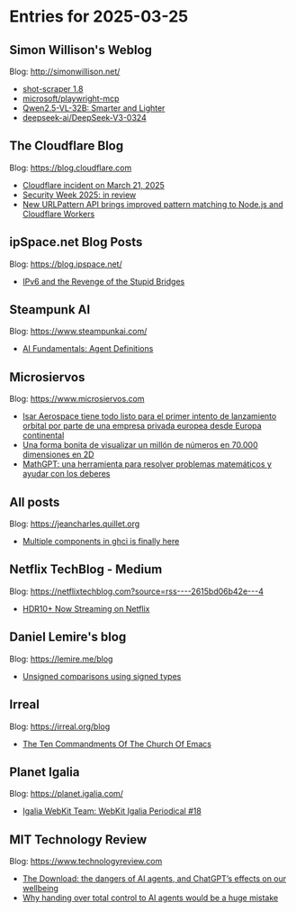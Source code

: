 # Entries for 2025-03-25
## Simon Willison's Weblog 
Blog: http://simonwillison.net/ 

- [shot-scraper 1.8](https://simonwillison.net/2025/Mar/25/shot-scraper/#atom-everything)
- [microsoft/playwright-mcp](https://simonwillison.net/2025/Mar/25/playwright-mcp/#atom-everything)
- [Qwen2.5-VL-32B: Smarter and Lighter](https://simonwillison.net/2025/Mar/24/qwen25-vl-32b/#atom-everything)
- [deepseek-ai/DeepSeek-V3-0324](https://simonwillison.net/2025/Mar/24/deepseek/#atom-everything)
##  The Cloudflare Blog  
Blog: https://blog.cloudflare.com 

- [Cloudflare incident on March 21, 2025](https://blog.cloudflare.com/cloudflare-incident-march-21-2025/)
- [Security Week 2025: in review](https://blog.cloudflare.com/security-week-2025-wrap-up/)
- [New URLPattern API brings improved pattern matching to Node.js and Cloudflare Workers](https://blog.cloudflare.com/improving-web-standards-urlpattern/)
## ipSpace.net Blog Posts 
Blog: https://blog.ipspace.net/ 

- [IPv6 and the Revenge of the Stupid Bridges](https://blog.ipspace.net/2025/03/stupid-bridges-strike-again/?utm_source=atom_feed)
## Steampunk AI 
Blog: https://www.steampunkai.com/ 

- [AI Fundamentals: Agent Definitions](https://www.steampunkai.com/ai-fundamentals-agent-definitions/)
## Microsiervos 
Blog: https://www.microsiervos.com 

- [Isar Aerospace tiene todo listo para el primer intento de lanzamiento orbital por parte de una empresa privada europea desde Europa continental](https://www.microsiervos.com/archivo/espacio/primer-lanzamiento-orbital-empresa-privada-europa.html)
- [Una forma bonita de visualizar un millón de números en 70.000 dimensiones en 2D](https://www.microsiervos.com/archivo/matematicas/visualizar-1000000-numeros-70000-dimensiones-2d.html)
- [MathGPT: una herramienta para resolver problemas matemáticos y ayudar con los deberes](https://www.microsiervos.com/archivo/matematicas/mathgpt-resolver-problemas-matematicos-ayudar-deberes.html)
## All posts 
Blog: https://jeancharles.quillet.org 

- [Multiple components in ghci is finally here](https://jeancharles.quillet.org/posts/2025-03-24-Multiple-components-in-ghci-is-finally-here.html)
## Netflix TechBlog - Medium 
Blog: https://netflixtechblog.com?source=rss----2615bd06b42e---4 

- [HDR10+ Now Streaming on Netflix](https://netflixtechblog.com/hdr10-now-streaming-on-netflix-c9ab1f4bd72b?source=rss----2615bd06b42e---4)
## Daniel Lemire's blog 
Blog: https://lemire.me/blog 

- [Unsigned comparisons using signed types](https://lemire.me/blog/2025/03/24/unsigned-comparisons-using-signed-types/)
## Irreal 
Blog: https://irreal.org/blog 

- [The Ten Commandments Of The Church Of Emacs](https://irreal.org/blog/?p=12868)
## Planet Igalia 
Blog: https://planet.igalia.com/ 

- [Igalia WebKit Team: WebKit Igalia Periodical #18](https://blogs.igalia.com/webkit/blog/2025/wip-18/)
## MIT Technology Review 
Blog: https://www.technologyreview.com 

- [The Download: the dangers of AI agents, and ChatGPT’s effects on our wellbeing](https://www.technologyreview.com/2025/03/24/1113683/the-download-the-dangers-of-ai-agents-and-chatgpts-effects-on-our-wellbeing/)
- [Why handing over total control to AI agents would be a huge mistake](https://www.technologyreview.com/2025/03/24/1113647/why-handing-over-total-control-to-ai-agents-would-be-a-huge-mistake/)